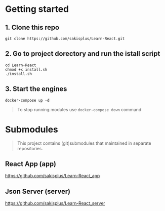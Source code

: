 # Getting started

## 1. Clone this repo

```
git clone https://github.com/sakisplus/Learn-React.git
```
## 2. Go to project dorectory and run the istall script
```
cd Learn-React
chmod +x install.sh
./install.sh
```

## 3. Start the engines
```
docker-compose up -d
```

> To stop running modules use ``docker-compose down`` command


# Submodules
> This project contains (git)submodules that maintained in separate repositories.

## React App (app)
https://github.com/sakisplus/Learn-React_app

## Json Server (server)
https://github.com/sakisplus/Learn-React_server